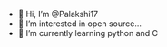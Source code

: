 - 👋 Hi, I’m @Palakshi17
- 👀 I’m interested in open source...
- 🌱 I’m currently learning python and C


<!---
Palakshi17/Palakshi17 is a ✨ special ✨ repository because its `README.md` (this file) appears on your GitHub profile.
You can click the Preview link to take a look at your changes.
--->
